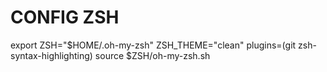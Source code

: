 # CONFIG ZSH
export ZSH="$HOME/.oh-my-zsh"
ZSH_THEME="clean"
plugins=(git zsh-syntax-highlighting)
source $ZSH/oh-my-zsh.sh